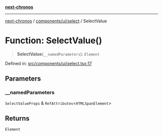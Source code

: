 [**next-chronos**](../../../../README.md)

***

[next-chronos](../../../../README.md) / [components/ui/select](../README.md) / SelectValue

# Function: SelectValue()

> **SelectValue**(`__namedParameters`): `Element`

Defined in: [src/components/ui/select.tsx:17](https://github.com/Bababum95/next-chronos/blob/41860730c8dd12c16699269e1eee86402c8d1a9f/src/components/ui/select.tsx#L17)

## Parameters

### \_\_namedParameters

`SelectValueProps` & `RefAttributes`\<`HTMLSpanElement`\>

## Returns

`Element`
